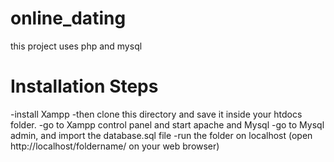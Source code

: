 # online_dating
this project uses php and mysql
# Installation Steps
-install Xampp
-then clone this directory and save it inside your htdocs folder.
-go to Xampp control panel and start apache and Mysql
-go to Mysql admin, and import the database.sql file
-run the folder on localhost (open http://localhost/foldername/ on your web browser)
